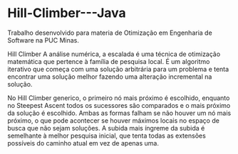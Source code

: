# Hill-Climber---Java
Trabalho desenvolvido para materia de Otimização em Engenharia de Software na PUC Minas.

Hill Climber
A análise numérica, a escalada é uma técnica de otimização matemática que pertence à família de pesquisa local. É um algoritmo iterativo que começa com uma solução arbitrária para um problema e tenta encontrar uma solução melhor fazendo uma alteração incremental na solução.

No Hill Climber generico, o primeiro nó mais próximo é escolhido, enquanto no Steepest Ascent todos os sucessores são comparados e o mais próximo da solução é escolhido. Ambas as formas falham se não houver um nó mais próximo, o que pode acontecer se houver máximos locais no espaço de busca que não sejam soluções. A subida mais íngreme da subida é semelhante à melhor pesquisa inicial, que tenta todas as extensões possíveis do caminho atual em vez de apenas uma.
